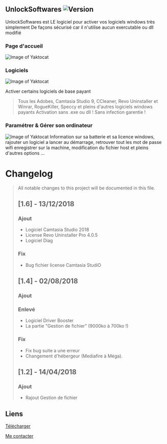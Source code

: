 ## UnlockSoftwares ![Version](https://img.shields.io/badge/Version-1.6-red.svg)

UnlockSoftwares est LE logiciel pour activer vos logiciels windows très simplement
De façons sécurisé car il n'utilise aucun exercutable ou dll modifié

### Page d'accueil
![Image of Yaktocat](https://image.noelshack.com/fichiers/2018/31/2/1533060986-screenshot-1.jpg)


### Logiciels

![Image of Yaktocat](https://image.noelshack.com/fichiers/2018/31/2/1533060711-screenshot-2.jpg)

Activer certains logiciels de base payant
> Tous les Adobes, Camtasia Studio 9, CCleaner, Revo Uninstaller et Winrar, RogueKiller, Speccy 
> et pleins d'autres logiciels windows payants
Activation sans .exe ou dll ! Sans infection garentie !


### Paramétrer & Gérer son ordinateur
![Image of Yaktocat](https://image.noelshack.com/fichiers/2018/31/2/1533060711-screenshot-3.jpg)
Information sur sa batterie et sa licence windows, rajouter un logiciel a lancer au démarrage, retrouver tout les mot de passe wifi enregistrer sur la machine, modification du fichier host et pleins d'autres options ...



# Changelog
>
>All notable changes to this project will be documented in this file.
>
>## [1.6] - 13/12/2018
>
>### Ajout
>
>- Logiciel Camtasia Studio 2018
>- License Revo Uninstaller Pro 4.0.5
>- Logiciel Diag
>
>### Fix
>
>
>- Bug fichier license Camtasia StudiO
>
>
>## [1.4] - 02/08/2018
>
>### Ajout
>
>
>
>### Enlevé
>
>- Logiciel Driver Booster
>- La partie "Gestion de fichier" (9000ko à 700ko !)
>
>### Fix
>
>- Fix bug suite a une erreur
>- Changement d'hébergeur (Mediafire à Méga).
>
>
>
>## [1.2] - 14/04/2018
>
>### Ajout
>
>- Rajout Gestion de fichier
>


## Liens

[Télécharger](https://github.com/ABOATDev/UnlockSoftwares/raw/master/UnlockSoftwares.exe)

[Me contacter](https://github.com/ABOATDev/UnlockSoftwares/issues/new)
